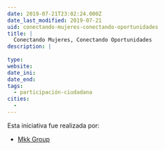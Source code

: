 ```yaml
---
date: 2019-07-21T23:02:24.000Z
date_last_modified: 2019-07-21
uid: conectando-mujeres-conectando-oportunidades
title: |
  Conectando Mujeres, Conectando Oportunidades
description: |
  
type: 
website: 
date_ini: 
date_end: 
tags:
  - participación-ciudadana
cities: 
  - 
---
```


Esta iniciativa fue realizada por:

- [Mkk Group](/organizaciones/mkk-group)
